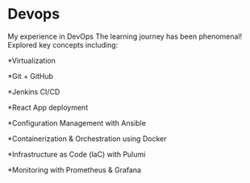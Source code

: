 # Devops
My experience in DevOps The learning journey has been phenomenal! Explored key concepts including:

*Virtualization

*Git + GitHub

*Jenkins CI/CD

*React App deployment

*Configuration Management with Ansible

*Containerization & Orchestration using Docker

*Infrastructure as Code (laC) with Pulumi

*Monitoring with Prometheus & Grafana
